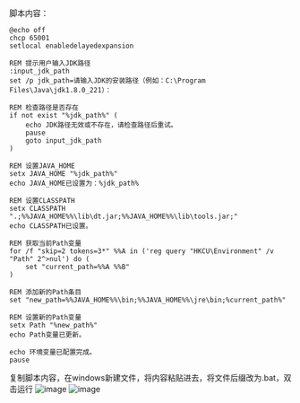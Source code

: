 脚本内容：

```shell
@echo off
chcp 65001
setlocal enabledelayedexpansion

REM 提示用户输入JDK路径
:input_jdk_path
set /p jdk_path=请输入JDK的安装路径（例如：C:\Program Files\Java\jdk1.8.0_221）：

REM 检查路径是否存在
if not exist "%jdk_path%" (
    echo JDK路径无效或不存在，请检查路径后重试。
    pause
    goto input_jdk_path
)

REM 设置JAVA_HOME
setx JAVA_HOME "%jdk_path%"
echo JAVA_HOME已设置为：%jdk_path%

REM 设置CLASSPATH
setx CLASSPATH ".;%%JAVA_HOME%%\lib\dt.jar;%%JAVA_HOME%%\lib\tools.jar;"
echo CLASSPATH已设置。

REM 获取当前Path变量
for /f "skip=2 tokens=3*" %%A in ('reg query "HKCU\Environment" /v "Path" 2^>nul') do (
    set "current_path=%%A %%B"
)

REM 添加新的Path条目
set "new_path=%%JAVA_HOME%%\bin;%%JAVA_HOME%%\jre\bin;%current_path%"

REM 设置新的Path变量
setx Path "%new_path%"
echo Path变量已更新。

echo 环境变量已配置完成。
pause
````
复制脚本内容，在windows新建文件，将内容粘贴进去，将文件后缀改为.bat，双击运行
![image](https://github.com/user-attachments/assets/1443d11f-f358-4b5c-8502-e83d6b3be53a)
![image](https://github.com/user-attachments/assets/22fa7948-b233-443f-81ef-d88c4f689e2d)

